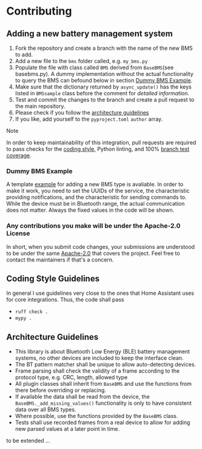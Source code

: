 # Contributing

## Adding a new battery management system

 1. Fork the repository and create a branch with the name of the new BMS to add.
 2. Add a new file to the `bms` folder called, e.g. `my_bms.py`
 3. Populate the file with class called `BMS` derived from `BaseBMS`(see basebms.py). A dummy implementation without the actual functionality to query the BMS can befound below in section [Dummy BMS Example](#dummy-bms-example).
 4. Make sure that the dictionary returned by `async_update()` has the keys listed in `BMSsample` class before the comment for *detailed information*.
 5. Test and commit the changes to the branch and create a pull request to the main repository.
 6. Please check if you follow the [architecture guidelines](#architecture-guidelines)
 7. If you like, add yourself to the `pyproject.toml` `author` array.

> [!NOTE]
> In order to keep maintainability of this integration, pull requests are required to pass checks for the [coding style](#coding-style-guidelines), Python linting, and 100% [branch test coverage](https://coverage.readthedocs.io/en/latest/branch.html#branch).

### Dummy BMS Example
A template [example](aiobmsble/bms/dummy_bms.py) for adding a new BMS type is avaliable. In order to make it work, you need to set the UUIDs of the service, the characteristic providing notifications, and the characteristic for sending commands to. While the device must be in Bluetooth range, the actual communication does not matter. Always the fixed values in the code will be shown.

### Any contributions you make will be under the Apache-2.0 License

In short, when you submit code changes, your submissions are understood to be under the same [Apache-2.0](LICENSE) that covers the project. Feel free to contact the maintainers if that's a concern.

## Coding Style Guidelines

In general I use guidelines very close to the ones that Home Assistant uses for core integrations. Thus, the code shall pass
- `ruff check .`
- `mypy .`

## Architecture Guidelines
- This library is about Bluetooth Low Energy (BLE) battery management systems, no other devices are included to keep the interface clean.
- The BT pattern matcher shall be unique to allow auto-detecting devices.
- Frame parsing shall check the validity of a frame according to the protocol type, e.g. CRC, length, allowed type
- All plugin classes shall inherit from `BaseBMS` and use the functions from there before overriding or replacing.
- If available the data shall be read from the device, the `BaseBMS._add_missing_values()` functionality is only to have consistent data over all BMS types.
- Where possible, use the functions provided by the `BaseBMS` class.
- Tests shall use recorded frames from a real device to allow for adding new parsed values at a later point in time.

to be extended ...

